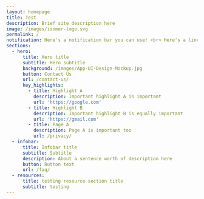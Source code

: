 ```yaml
---
layout: homepage
title: Test
description: Brief site description here
image: /images/isomer-logo.svg
permalink: /
notification: Here's a notification bar you can use! <br> Here's a line with a break<a href="https://github.com/isomerpages/enterprisesg-wmo/raw/staging/files/announcements/circular-cw-wm-200501-2-weights-and-measures-fee.pdf">test</a>
sections:
  - hero:
      title: Hero title
      subtitle: Hero subtitle
      background: /images/App-UI-Design-Mockup.jpg
      button: Contact Us
      url: /contact-us/
      key_highlights:
        - title: Highlight A
          description: Important highlight A is important
          url: 'https://google.com'
        - title: Highlight B
          description: Important highlight B is equally important
          url: 'https://gmail.com'
        - title: Page A
          description: Page A is important too
          url: /privacy/
  - infobar:
      title: Infobar title
      subtitle: Subtitle
      description: About a sentence worth of description here
      button: Button text
      url: /faq/
  - resources:
      title: testing resource section title
      subtitle: testing
---
```

